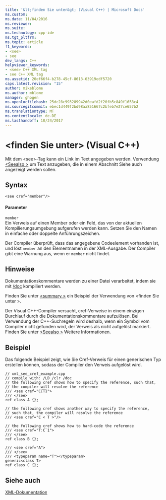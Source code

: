 ```yaml
---
title: '&lt;finden Sie unter&gt; (Visual C++) | Microsoft Docs'
ms.custom: 
ms.date: 11/04/2016
ms.reviewer: 
ms.suite: 
ms.technology: cpp-ide
ms.tgt_pltfrm: 
ms.topic: article
f1_keywords:
- <see>
- see
dev_langs: C++
helpviewer_keywords:
- <see> C++ XML tag
- see C++ XML tag
ms.assetid: 20ef66f4-b278-45cf-8613-63919edf5720
caps.latest.revision: "15"
author: mikeblome
ms.author: mblome
manager: ghogen
ms.openlocfilehash: 25dc28c993289942d0eafd2f20fb5c849f1658c4
ms.sourcegitcommit: ebec1d449f2bd98aa851667c2bfeb7e27ce657b2
ms.translationtype: MT
ms.contentlocale: de-DE
ms.lasthandoff: 10/24/2017
---
```

# <a name="ltseegt-visual-c"></a>&lt;finden Sie unter&gt; (Visual C++)
Mit dem \<see>-Tag kann ein Link im Text angegeben werden. Verwendung [ \<Seealso >](../ide/seealso-visual-cpp.md) um Text anzugeben, die in einem Abschnitt Siehe auch angezeigt werden sollen.  
  
## <a name="syntax"></a>Syntax  
  
```  
<see cref="member"/>  
```  
  
#### <a name="parameters"></a>Parameter  
 `member`  
 Ein Verweis auf einen Member oder ein Feld, das von der aktuellen Kompilierungsumgebung aufgerufen werden kann.  Setzen Sie den Namen in einfache oder doppelte Anführungszeichen.  
  
 Der Compiler überprüft, dass das angegebene Codeelement vorhanden ist, und löst `member` an den Elementnamen in der XML-Ausgabe.  Der Compiler gibt eine Warnung aus, wenn er `member` nicht findet.  
  
## <a name="remarks"></a>Hinweise  
 Dokumentationskommentare werden zu einer Datei verarbeitet, indem sie mit [/doc](../build/reference/doc-process-documentation-comments-c-cpp.md) kompiliert werden.  
  
 Finden Sie unter [ \<summary >](../ide/summary-visual-cpp.md) ein Beispiel der Verwendung von \<finden Sie unter >.  
  
 Der Visual C++-Compiler versucht, cref-Verweise in einem einzigen Durchlauf durch die Dokumentationskommentare aufzulösen.  Bei Verwendung der C++-Suchregeln wird deshalb, wenn ein Symbol vom Compiler nicht gefunden wird, der Verweis als nicht aufgelöst markiert. Finden Sie unter [ \<Seealso >](../ide/seealso-visual-cpp.md) Weitere Informationen.  
  
## <a name="example"></a>Beispiel  
 Das folgende Beispiel zeigt, wie Sie Cref-Verweis für einen generischen Typ erstellen können, sodass der Compiler den Verweis aufgelöst wird.  
  
```  
// xml_see_cref_example.cpp  
// compile with: /LD /clr /doc  
// the following cref shows how to specify the reference, such that,  
// the compiler will resolve the reference  
/// <see cref="C{T}">  
/// </see>  
ref class A {};  
  
// the following cref shows another way to specify the reference,   
// such that, the compiler will resolve the reference  
/// <see cref="C < T >"/>  
  
// the following cref shows how to hard-code the reference  
/// <see cref="T:C`1">  
/// </see>  
ref class B {};  
  
/// <see cref="A">  
/// </see>  
/// <typeparam name="T"></typeparam>  
generic<class T>  
ref class C {};  
```  
  
## <a name="see-also"></a>Siehe auch  
 [XML-Dokumentation](../ide/xml-documentation-visual-cpp.md)